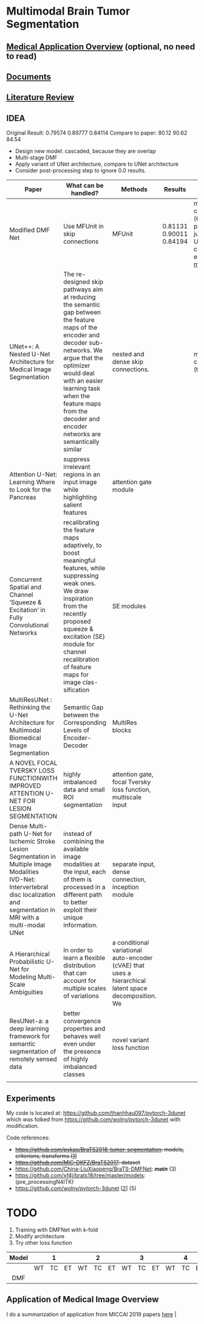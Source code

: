 # Multimodal Brain Tumor Segmentation 

## [Medical Application Overview](./research/application_medical_overview.md) (optional, no need to read)
## [Documents](./research/documents.md)
## [Literature Review](./research/literature_review.md)

## IDEA
Original Result:  0.79574	0.89777	0.84114
Compare to paper: 80.12       90.62       84.54

- Design new model: cascaded, because they are overlap
- Multi-stage DMF
- Apply variant of UNet architecture, compare to UNet architecture
- Consider post-processing step to ignore 0.0 results.

| Paper                                                                                                                                                                                    | What can be handled?                                                                                                                                                                                                                                                                      | Methods                                                                                               | Results | Note             |
|------------------------------------------------------------------------------------------------------------------------------------------------------------------------------------------|-------------------------------------------------------------------------------------------------------------------------------------------------------------------------------------------------------------------------------------------------------------------------------------------|-------------------------------------------------------------------------------------------------------|---------|------------------|
| Modified DMF Net                                                                                                                       | Use MFUnit in skip connections | MFUnit                                                                    |    0.81131	0.90011	0.84194     | memory consuming (6M parameters), just use MF Unit in skip connection <br> epoch 599 [model](https://us-west-2.console.aws.amazon.com/s3/buckets/scsk-data/ocr_data/output/lionel/sagemaker-test-2020-03-05-02-32-11-026/output/?region=us-west-2&tab=overview) |
| UNet++: A Nested U-Net Architecture for Medical Image Segmentation                                                                                                                       | The re-designed skip pathways aim at reducing the semantic gap between the feature maps of the encoder and decoder sub-networks. We argue that the optimizer would deal with an easier learning task when the feature maps from the decoder and encoder networks are semantically similar | nested and dense skip connections.                                                                    |         | memory consuming (too deep) |
| Attention U-Net: Learning Where to Look for the Pancreas                                                                                                                                 | suppress irrelevant regions in an input image while highlighting salient features                                                                                                                                                                                                         | attention gate module                                                                                 |         |                  |
| Concurrent Spatial and Channel ‘Squeeze & Excitation’ in Fully Convolutional Networks                                                                                                    | recalibrating the feature maps adaptively, to boost meaningful features, while suppressing weak ones. We draw inspiration from the recently proposed squeeze & excitation (SE) module for channel recalibration of feature maps for image clas- sification                                | SE modules                                                                                            |         |                  |
| MultiResUNet : Rethinking the U-Net Architecture for Multimodal Biomedical Image Segmentation                                                                                            | Semantic Gap between the Corresponding Levels of Encoder-Decoder                                                                                                                                                                                                                          | MultiRes blocks                                                                                       |         |                  |
| A NOVEL FOCAL TVERSKY LOSS FUNCTIONWITH IMPROVED ATTENTION U-NET FOR LESION SEGMENTATION                                                                                                 | highly imbalanced data and small ROI segmentation                                                                                                                                                                                                                                         | attention gate, focal Tversky loss function, multiscale input                                         |         |                  |
| Dense Multi-path U-Net for Ischemic Stroke Lesion Segmentation in Multiple Image Modalities<br>IVD-Net: Intervertebral disc localization and segmentation in MRI with a multi-modal UNet | instead of combining the available image modalities at the input, each of them is processed in a different path to better exploit their unique information.                                                                                                                               | separate input, dense connection, inception module                                                    |         |                  |
| A Hierarchical Probabilistic U-Net for Modeling Multi-Scale Ambiguities                                                                                                                  | In order to learn a flexible distribution that can account for multiple scales of variations                                                                                                                                                                                              | a conditional variational auto-encoder (cVAE) that uses a hierarchical latent space decomposition. We |         |                  |
| ResUNet-a: a deep learning framework for semantic segmentation of remotely sensed data                                                                                                   | better convergence properties and behaves well even under the presence of highly imbalanced classes                                                                                                                                                                                       | novel variant loss function                                                                           |         |                  |
|                                                                                                                                                                                          |                                                                                                                                                                                                                                                                                           |                                                                                                       |         |                  |

## Experiments
My code is located at: https://github.com/thanhhau097/pytorch-3dunet which was folked from https://github.com/wolny/pytorch-3dunet with modification.

Code references:
- ~~https://github.com/pykao/BraTS2018-tumor-segmentation: models, criterions, transforms [[1](https://github.com/pykao/BraTS2018-tumor-segmentation)]~~
- ~~https://github.com/MIC-DKFZ/BraTS2017: dataset~~
- https://github.com/China-LiuXiaopeng/BraTS-DMFNet: ***main*** (3)
- https://github.com/xf4j/brats18/tree/master/models: (pre_processingN4ITK)
- https://github.com/wolny/pytorch-3dunet [[2](https://github.com/wolny/pytorch-3dunet)] (5)

# TODO
1. Training with DMFNet with k-fold
2. Modify architecture 
3. Try other loss function

| Model |    |  1 |    |    |  2 |    |    |  3 |    |    |  4 |    |    |  5 |    |    | Average |    |
|:-----:|:--:|:--:|:--:|:--:|:--:|:--:|:--:|:--:|:--:|:--:|:--:|:--:|:--:|:--:|:--:|:--:|:-------:|:--:|
|       | WT | TC | ET | WT | TC | ET | WT | TC | ET | WT | TC | ET | WT | TC | ET | WT |    TC   | ET |
|  DMF  |    |    |    |    |    |    |    |    |    |    |    |    |    |    |    |    |         |    |

## Application of Medical Image Overview
I do a summarization of application from MICCAI 2019 papers [here](./research/application_medical_overview.md)
      |

